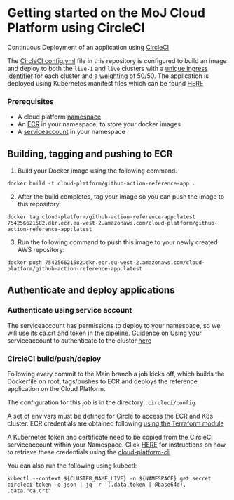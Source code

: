# Getting started on the MoJ Cloud Platform using CircleCI

Continuous Deployment of an application using [CircleCI](https://user-guide.cloud-platform.service.justice.gov.uk/documentation/deploying-an-app/using-circleci-for-continuous-deployment.html#continuous-deployment-of-an-application-using-circleci-and-helm)

The [CircleCI config.yml](https://github.com/ministryofjustice/cloud-platform-reference-app/blob/main/.circleci/config.yml) file in this repository is configured to build an image and deploy to both the `live-1` and `live` clusters with a [unique ingress identifier](https://github.com/ministryofjustice/cloud-platform-reference-app/blob/73b021b36a0cfee9b7363a119db92597e398641c/deploy/kubectl/live-1/ingress.yaml#L6) for each cluster and a [weighting](https://github.com/ministryofjustice/cloud-platform-reference-app/blob/73b021b36a0cfee9b7363a119db92597e398641c/deploy/kubectl/live-1/ingress.yaml#L7) of 50/50. 
The application is deployed using Kubernetes manifest files which can be found [HERE](https://github.com/ministryofjustice/cloud-platform-reference-app/tree/main/deploy/kubectl)

### Prerequisites

* A cloud platform [namespace](https://user-guide.cloud-platform.service.justice.gov.uk/documentation/getting-started/env-create.html#creating-a-cloud-platform-environment)
* An [ECR](https://user-guide.cloud-platform.service.justice.gov.uk/documentation/getting-started/ecr-setup.html#creating-an-ecr-repository) in your namespace, to store your docker images
* A [serviceaccount](https://user-guide.cloud-platform.service.justice.gov.uk/documentation/getting-started/cloud-platform-cli.html#add-a-service-account-to-your-namespace) in your namespace

## Building, tagging and pushing to ECR

1) Build your Docker image using the following command.

```docker build -t cloud-platform/github-action-reference-app .```

2) After the build completes, tag your image so you can push the image to this repository:

```docker tag cloud-platform/github-action-reference-app:latest 754256621582.dkr.ecr.eu-west-2.amazonaws.com/cloud-platform/github-action-reference-app:latest```

3) Run the following command to push this image to your newly created AWS repository:

```docker push 754256621582.dkr.ecr.eu-west-2.amazonaws.com/cloud-platform/github-action-reference-app:latest```

## Authenticate and deploy applications

### Authenticate using service account

The serviceaccount has permissions to deploy to your namespace, so we will use its ca.crt and token in the pipeline. Guidence on Using your serviceaccount to authenticate to the cluster [here](https://user-guide.cloud-platform.service.justice.gov.uk/documentation/deploying-an-app/github-actions-continuous-deployment.html#using-your-serviceaccount)

### CircleCI build/push/deploy

Following every commit to the Main branch a job kicks off, which builds the Dockerfile on root, tags/pushes to ECR and deploys the reference application on the Cloud Platform.

The configuration for this job is in the directory `.circleci/config`.

A set of env vars must be defined for Circle to access the ECR and K8s cluster.
ECR credentials are obtained following [using the Terraform module](https://github.com/ministryofjustice/cloud-platform-terraform-ecr-credentials)

A Kubernetes token and certificate need to be copied from the CircleCI serviceaccount within your Namespace. Click [HERE](https://user-guide.cloud-platform.service.justice.gov.uk/documentation/deploying-an-app/using-circleci-for-continuous-deployment.html#retrieving-the-service-account-credentials) for instructions on how to retrieve these credentials using the [cloud-platform-cli](https://github.com/ministryofjustice/cloud-platform-cli)

You can also run the following using kubectl:
```
kubectl --context ${CLUSTER_NAME_LIVE} -n ${NAMESPACE} get secret circleci-token -o json | jq -r '(.data.token | @base64d), .data."ca.crt"'
```
